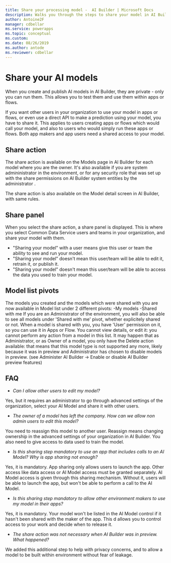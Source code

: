 ```yaml
---
title: Share your processing model -  AI Builder | Microsoft Docs
description: Walks you through the steps to share your model in AI Builder.
author: Antoine2F
manager: cdbellar
ms.service: powerapps
ms.topic: conceptual
ms.custom: 
ms.date: 08/26/2019
ms.author: antode
ms.reviewer: cdbellar
---
```


# Share your AI models 

When you create and publish AI  models in AI Builder, they are private - only you can run them. This allows you to test them and use them within apps or flows.

If you want other users in your organization to use your model in apps or flows, or even use a direct API to make a prediction using your model, you have to share it. This applies to users creating apps or flows which would call your model, and also to users who would simply run these apps or flows. Both app makers and app users need a shared access to your model.

## Share action

The share action is available on the Models page in AI Builder for each model where you are the owner. It's also available if you are system admininistrator in the environment, or for any security role that was set up with the share permissions on AI Builder system entities by the administrator .

The share action is also available on the Model detail screen in AI Builder, with same rules.

## Share panel

When you select the share action, a share panel is displayed. This is where you select Common Data Service users and teams in your organization, and share your model with them.

  - "Sharing your model" with a user means give this user or team the ability to see and run your model.
  - "Sharing your model" doesn't mean this user/team will be able to edit it, retrain it, or publish it.
  - "Sharing your model" doesn't mean this user/team will be able to access the data you used to train your model.

## Model list pivots
The models you created and the models which were shared with you are now available in Model list under 2 different pivots:
  -My models
  -Shared with me
If you are an Administrator of the environment, you will also be able to see all models under 'Shared with me' pivot, whether explicitely shared or not.
When a model is shared with you, you have 'User' permission on it, so you can use it in Apps or Flow. You cannot view details, or edit it: you cannot perform any action from a model in this list.
It may happen that as Administrator, or as Owner of a model, you only have the Delete action available: that means that this model type is not supported any more, likely because it was in preview and Administrator has chosen to disable models in preview. (see   Administer AI Builder -> Enable or disable AI Builder preview features)

## FAQ

- *Can I allow other users to edit my model?*
 
 Yes, but it requires an administrator to go through advanced settings of the organization, select your AI Model and share it with other users.

- *The owner of a model has left the company. How can we allow non admin users to edit this model?*

 You need to reassign this model to another user. Reassign means changing ownership in the advanced settings of your organization in AI Builder.  You also need to give  access to data used to train the model.

- *Is this sharing step mandatory to use an app that includes calls to an AI Model? Why is app sharing not enough?*

Yes, it is mandatory. App sharing only allows users to launch the app. Other access like data access or AI Model access must be granted separately. AI Model access is given through this sharing mechanism. Without it, users will be able to launch the app, but won't be able to perform a call to the AI Model.

- *Is this sharing step mandatory to allow other environment makers to use my model in their apps?*

Yes, it is mandatory. Your model won't be listed in the AI Model control if it hasn't been shared with the maker of the app. This d allows you to control access to your work and decide when to release it.

- *The share action was not necessary when AI Builder was in preview. What happened?*

We added this additional step to help with privacy concerns, and to allow a model to be built within environment without fear of leakage.

